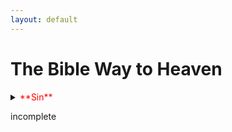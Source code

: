 ```yaml
---
layout: default
---
```

# The Bible Way to Heaven

<details>
  <summary><span style="color:red">**Sin**</span></summary>
  
## What is Sin?
  
#### 1 John 3:4
  
> Whosoever committeth sin transgresseth also the law: for sin is the transgression of the law.
  
###### Sin is the offense of God's law.
  
  
## Who Sinned?
  
#### Romans 3:10
  
> As it is written, There is none righteous, no, not one:
  
#### Romans 3:23
  
> For all have sinned, and come short of the glory of God;
  
#### Ecclesiastes 7:20
  
> For there is not a just man upon earth, that doeth good, and sinneth not.
  
###### ALL have sinned, not one of us is perfect.
  
#### James 2:10
  
>  For whosoever shall keep the whole law, and yet offend in one point, he is guilty of all.
  
###### Even if you just broke one part of God's law, you're guilty before God. Because God is holy, just and perfect, and nothing that is dirty will enter life...
  
#### Revelation 21:24
  
> And there shall in no wise enter into it any thing that defileth, neither whatsoever worketh abomination, or maketh a lie: but they which are written in the Lamb's book of life.
#### 





</details>






incomplete
